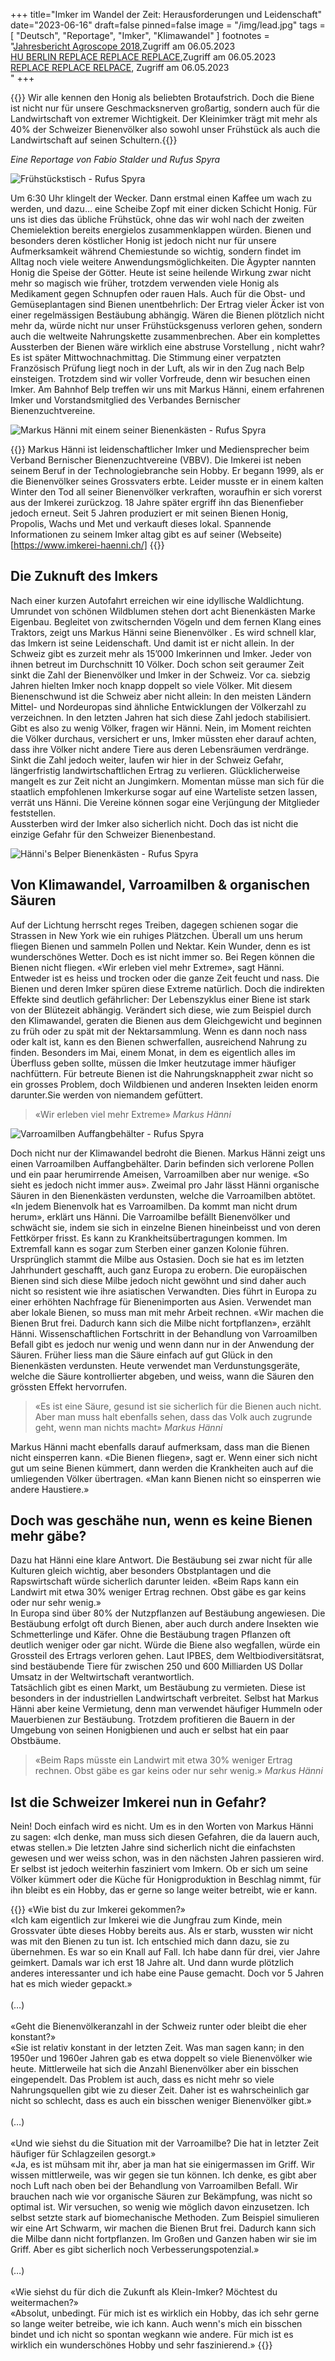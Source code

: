 +++
title="Imker im Wandel der Zeit: Herausforderungen und Leidenschaft"
date="2023-06-16"
draft=false
pinned=false
image =	"/img/lead.jpg"
tags = [ "Deutsch", "Reportage", "Imker", "Klimawandel" ]
footnotes = "[Jahresbericht Agroscope 2018](https://www.agroscope.admin.ch/agroscope/de/home/themen/nutztiere/bienen/bienenhaltung.html),Zugriff am 06.05.2023 <br>[HU BERLIN REPLACE REPLACE REPLACE](https://www.hu-berlin.de/de/pr/nachrichten/august-2021/nr-21824-1/),Zugriff am 06.05.2023 <br>[REPLACE REPLACE RELPACE](https://www.nearbees.de/blog/der-weg-der-varroamilbe-nach-europaint), Zugriff am 06.05.2023 <br>"
+++



{{<lead>}}
Wir alle kennen den Honig als beliebten Brotaufstrich. Doch die Biene ist nicht nur für unsere Geschmacksnerven großartig, sondern auch für die Landwirtschaft von extremer Wichtigkeit. Der Kleinimker trägt mit mehr als 40% der Schweizer Bienenvölker also sowohl unser Frühstück als auch die Landwirtschaft auf seinen Schultern.{{</lead>}}


_Eine Reportage von Fabio Stalder und Rufus Spyra_

![Frühstückstisch - _Rufus Spyra_](/img/lead.jpg)

Um 6:30 Uhr klingelt der Wecker. Dann erstmal einen Kaffee um wach zu werden, und dazu… eine Scheibe Zopf mit einer dicken Schicht Honig. Für uns ist  dies das übliche Frühstück, ohne das wir wohl nach der zweiten Chemielektion bereits energielos zusammenklappen würden. Bienen und besonders deren köstlicher Honig ist jedoch nicht nur für unsere Aufmerksamkeit während Chemiestunde so wichtig, sondern findet im Alltag noch viele weitere Anwendungsmöglichkeiten. Die Ägypter nannten Honig die Speise der Götter. Heute ist seine heilende Wirkung zwar nicht mehr so magisch wie früher, trotzdem verwenden viele Honig als Medikament gegen Schnupfen oder rauen Hals. Auch für die Obst- und Gemüseplantagen sind Bienen unentbehrlich: Der Ertrag vieler Äcker ist von einer regelmässigen Bestäubung abhängig. Wären die Bienen plötzlich nicht mehr da, würde nicht nur unser Frühstücksgenuss verloren gehen, sondern auch die weltweite Nahrungskette zusammenbrechen. Aber ein komplettes Aussterben der Bienen wäre wirklich eine abstruse Vorstellung , nicht wahr? <br>
Es ist später Mittwochnachmittag. Die Stimmung einer verpatzten Französisch Prüfung liegt noch in der Luft, als wir in den Zug nach Belp einsteigen. Trotzdem sind wir voller Vorfreude, denn wir besuchen einen Imker. Am Bahnhof Belp treffen wir uns mit Markus Hänni, einem erfahrenen Imker und Vorstandsmitglied des Verbandes Bernischer Bienenzuchtvereine.

![Markus Hänni mit einem seiner Bienenkästen - _Rufus Spyra_](/img/bienenkasten.jpg)

{{<box title="Markus Hänni">}}
Markus Hänni ist leidenschaftlicher Imker und Mediensprecher beim Verband Bernischer Bienenzuchtvereine (VBBV). Die Imkerei ist neben seinem Beruf in der Technologiebranche sein Hobby. Er begann 1999, als er die Bienenvölker seines Grossvaters erbte. Leider musste er in einem kalten Winter den Tod all seiner Bienenvölker verkraften, woraufhin er sich vorerst aus der Imkerei zurückzog. 18 Jahre später ergriff ihn das Bienenfieber jedoch erneut. Seit 5 Jahren produziert er mit seinen Bienen Honig, Propolis, Wachs und Met und verkauft dieses lokal. Spannende Informationen zu seinem Imker altag gibt es auf seiner (Webseite)[https://www.imkerei-haenni.ch/]
{{</box>}}

## Die Zuknuft des Imkers
Nach einer kurzen Autofahrt erreichen wir eine idyllische Waldlichtung. Umrundet von schönen Wildblumen stehen dort acht Bienenkästen Marke Eigenbau. Begleitet von zwitschernden Vögeln und dem fernen Klang eines Traktors, zeigt uns Markus Hänni seine Bienenvölker . Es wird schnell klar, das Imkern ist seine Leidenschaft. Und damit ist er nicht allein. In der Schweiz gibt es zurzeit mehr als 15’000 Imkerinnen und Imker. Jeder von ihnen betreut im Durchschnitt 10 Völker.  Doch schon seit geraumer Zeit sinkt die Zahl der Bienenvölker und Imker in der Schweiz. Vor ca. siebzig Jahren hielten Imker noch knapp doppelt so viele Völker. Mit diesem Bienenschwund ist die Schweiz aber nicht allein: In den meisten Ländern Mittel- und Nordeuropas sind ähnliche Entwicklungen der Völkerzahl zu verzeichnen. In den letzten Jahren hat sich diese Zahl jedoch stabilisiert. Gibt es also zu wenig Völker, fragen wir Hänni. Nein, im Moment reichten die Völker durchaus, versichert er uns, Imker müssten eher darauf achten, dass ihre Völker nicht andere Tiere aus deren Lebensräumen verdränge. Sinkt die Zahl jedoch weiter, laufen wir hier in der Schweiz Gefahr, längerfristig landwirtschaftlichen Ertrag zu verlieren. Glücklicherweise mangelt es zur Zeit nicht an Jungimkern. Momentan müsse man sich für die staatlich empfohlenen Imkerkurse sogar auf eine Warteliste setzen lassen, verrät uns Hänni. Die Vereine können sogar eine Verjüngung der Mitglieder feststellen.
<br> Aussterben wird der Imker also sicherlich nicht. Doch das ist nicht die einzige Gefahr für den Schweizer Bienenbestand.

![Hänni's Belper Bienenkästen - _Rufus Spyra_](/img/bienenkaesten.jpg)

## Von Klimawandel, Varroamilben & organischen Säuren

Auf der Lichtung herrscht reges Treiben, dagegen schienen sogar die Strassen in New York wie ein ruhiges Plätzchen. Überall um uns herum fliegen Bienen und sammeln Pollen und Nektar. Kein Wunder, denn es ist wunderschönes Wetter. Doch es ist nicht immer so. Bei Regen können die Bienen nicht fliegen. «Wir erleben viel mehr Extreme», sagt Hänni. Entweder ist es heiss und trocken oder die ganze Zeit feucht und nass. Die Bienen und deren Imker spüren diese Extreme natürlich. Doch die indirekten Effekte sind deutlich gefährlicher: Der Lebenszyklus einer Biene ist stark von der Blütezeit abhängig. Verändert sich diese, wie zum Beispiel durch den Klimawandel, geraten die Bienen aus dem Gleichgewicht und beginnen zu früh oder zu spät mit der Nektarsammlung. Wenn es dann noch nass oder kalt ist, kann es den Bienen schwerfallen, ausreichend Nahrung zu finden. Besonders im Mai, einem Monat, in dem es eigentlich alles im Überfluss geben sollte, müssen die Imker heutzutage immer häufiger nachfüttern. Für betreute Bienen ist die Nahrungsknappheit zwar nicht so ein grosses Problem, doch Wildbienen und anderen Insekten leiden enorm darunter.Sie werden von niemandem gefüttert.

> «Wir erleben viel mehr Extreme»
> _Markus Hänni_

![Varroamilben Auffangbehälter - _Rufus Spyra_](/img/Varroamilben.jpg)


Doch nicht nur der Klimawandel bedroht die Bienen. Markus Hänni zeigt uns einen Varroamilben Auffangbehälter. Darin befinden sich verlorene Pollen und ein paar herumirrende Ameisen, Varroamilben aber nur wenige. «So sieht es jedoch nicht immer aus». Zweimal pro Jahr lässt Hänni organische Säuren in den Bienenkästen verdunsten, welche die Varroamilben abtötet. «In jedem Bienenvolk hat es Varroamilben. Da kommt man nicht drum herum», erklärt uns Hänni. Die Varroamilbe befällt Bienenvölker und schwächt sie, indem sie sich in einzelne Bienen hineinbeisst und von deren Fettkörper frisst. Es kann zu Krankheitsübertragungen kommen. Im Extremfall kann es sogar zum Sterben einer ganzen Kolonie führen. Ursprünglich stammt die Milbe aus Ostasien. Doch sie hat es im letzten Jahrhundert geschafft, auch ganz Europa zu erobern. Die europäischen Bienen sind sich diese Milbe jedoch nicht gewöhnt und sind daher auch nicht so resistent wie ihre asiatischen Verwandten. Dies führt in Europa zu einer erhöhten Nachfrage für Bienenimporten aus Asien. Verwendet man aber lokale Bienen, so muss man mit mehr Arbeit rechnen. «Wir machen die Bienen Brut frei. Dadurch kann sich die Milbe nicht fortpflanzen», erzählt Hänni. Wissenschaftlichen Fortschritt in der Behandlung von Varroamilben Befall gibt es jedoch nur wenig und wenn dann nur in der Anwendung der Säuren. Früher liess man die Säure einfach auf gut Glück in den Bienenkästen verdunsten. Heute verwendet man Verdunstungsgeräte, welche die Säure kontrollierter abgeben, und weiss, wann die Säuren den grössten Effekt hervorrufen. 

> «Es ist eine Säure, gesund ist sie sicherlich für die Bienen auch nicht. Aber man muss halt ebenfalls sehen, dass das Volk auch zugrunde geht, wenn man nichts macht»
> _Markus Hänni_

Markus Hänni macht ebenfalls darauf aufmerksam, dass man die Bienen nicht einsperren kann. «Die Bienen fliegen», sagt er. Wenn einer sich nicht gut um seine Bienen kümmert, dann werden die Krankheiten auch auf die umliegenden Völker übertragen. «Man kann Bienen nicht so einsperren wie andere Haustiere.»

## Doch was geschähe nun, wenn es keine Bienen mehr gäbe?

Dazu hat Hänni eine klare Antwort. Die Bestäubung sei zwar nicht für alle Kulturen gleich wichtig, aber besonders Obstplantagen und die Rapswirtschaft würde sicherlich darunter leiden. «Beim Raps kann ein Landwirt mit etwa 30% weniger Ertrag rechnen. Obst gäbe es gar keins oder nur sehr wenig.» <br>
In Europa sind über 80% der Nutzpflanzen auf Bestäubung angewiesen. Die Bestäubung erfolgt oft durch Bienen, aber auch durch andere Insekten wie Schmetterlinge und Käfer. Ohne die Bestäubung tragen Pflanzen oft deutlich weniger oder gar nicht. Würde die Biene also wegfallen, würde ein Grossteil des Ertrags verloren gehen. Laut IPBES, dem Weltbiodiversitätsrat, sind bestäubende Tiere für zwischen 250 und 600 Milliarden US Dollar Umsatz in der Weltwirtschaft verantwortlich. <br>
Tatsächlich gibt es einen Markt, um Bestäubung zu vermieten. Diese ist besonders in der industriellen Landwirtschaft verbreitet. Selbst hat Markus Hänni aber keine Vermietung, denn man verwendet häufiger Hummeln oder Mauerbienen zur Bestäubung. Trotzdem profitieren die Bauern in der Umgebung von seinen Honigbienen und auch er selbst hat ein paar Obstbäume. <br>


> «Beim Raps müsste ein Landwirt mit etwa 30% weniger Ertrag rechnen. Obst gäbe es gar keins oder nur sehr wenig.»
> _Markus Hänni_

## Ist die Schweizer Imkerei nun in Gefahr? 
Nein! Doch einfach wird es nicht. Um es in den Worten von Markus Hänni zu sagen: «Ich denke, man muss sich diesen Gefahren, die da lauern auch, etwas stellen.» Die letzten Jahre sind sicherlich nicht die einfachsten gewesen und wer weiss schon, was in den nächsten Jahren passieren wird. Er selbst ist jedoch weiterhin fasziniert vom Imkern. Ob er sich um seine Völker kümmert oder die Küche für Honigproduktion in Beschlag nimmt, für ihn bleibt es ein Hobby, das er gerne so lange weiter betreibt, wie er kann.


{{<box title="Interview Ausschnitt">}}
«Wie bist du zur Imkerei gekommen?»<br>
«Ich kam eigentlich zur Imkerei wie die Jungfrau zum Kinde, mein Grossvater übte dieses Hobby bereits aus. Als er starb, wussten wir nicht was mit den Bienen zu tun ist. Ich entschied mich dann dazu, sie zu übernehmen. Es war so ein Knall auf Fall. Ich habe dann für drei, vier Jahre geimkert. Damals war ich erst 18 Jahre alt. Und dann wurde plötzlich anderes interessanter und ich habe eine Pause gemacht. Doch vor 5 Jahren hat es mich wieder gepackt.»<br>
<br>
(…)<br>
<br>
«Geht die Bienenvölkeranzahl in der Schweiz runter oder bleibt die eher konstant?»<br>
«Sie ist relativ konstant in der letzten Zeit. Was man sagen kann; in den 1950er und 1960er Jahren gab es etwa doppelt so viele Bienenvölker wie heute. Mittlerweile hat sich die Anzahl Bienenvölker aber ein bisschen eingependelt. Das Problem ist auch, dass es nicht mehr so viele Nahrungsquellen gibt wie zu dieser Zeit. Daher ist es wahrscheinlich gar nicht so schlecht, dass es auch ein bisschen weniger Bienenvölker gibt.»<br>
<br>
(…)<br>
<br>
«Und wie siehst du die Situation mit der Varroamilbe? Die hat in letzter Zeit häufiger für Schlagzeilen gesorgt.»<br>
«Ja, es ist mühsam mit ihr, aber ja man hat sie einigermassen im Griff. Wir wissen mittlerweile, was wir gegen sie tun können. Ich denke, es gibt aber noch Luft nach oben bei der Behandlung von Varroamilben Befall. Wir brauchen nach wie vor organische Säuren zur Bekämpfung, was nicht so optimal ist. Wir versuchen, so wenig wie möglich davon einzusetzen. Ich selbst setzte stark auf biomechanische Methoden. Zum Beispiel simulieren wir eine Art Schwarm, wir machen die Bienen Brut frei. Dadurch kann sich die Milbe dann nicht fortpflanzen. Im Großen und Ganzen haben wir sie im Griff. Aber es gibt sicherlich noch Verbesserungspotenzial.»<br>
<br>
(…)<br>
<br>
«Wie siehst du für dich die Zukunft als Klein-Imker? Möchtest du weitermachen?»<br>
«Absolut, unbedingt. Für mich ist es wirklich ein Hobby, das ich sehr gerne so lange weiter betreibe, wie ich kann. Auch wenn's mich ein bisschen bindet und ich nicht so spontan wegkann wie andere. Für mich ist es wirklich ein wunderschönes Hobby und sehr faszinierend.»
{{</box>}}